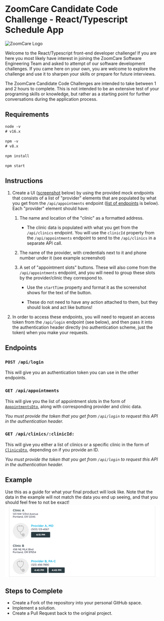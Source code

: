 # ZoomCare Candidate Code Challenge - React/Typescript Schedule App

![ZoomCare Logo](https://avatars0.githubusercontent.com/u/48925141?s=150)

Welcome to the React/Typescript front-end developer challenge! If you are here you most likely have interest in joining the ZoomCare Software Engineering Team and asked to attempt of our software development challenges. If you came here on your own, you are welcome to explore the challenge and use it to sharpen your skills or prepare for future interviews.

The ZoomCare Candidate Code Challenges are intended to take between 1 and 2 hours to complete. This is not intended to be an extensive test of your programing skills or knowledge, but rather as a starting point for further conversations during the application process.

## Requirements
```shell
node -v
# v16.x

npm -v
# v8.x

npm install

npm start
```

## Instructions
1. Create a UI ([screenshot](#example) below) by using the provided mock endpoints that consists of a list of "provider" elements that are populated by what you get from the `/api/appointments` endpoint ([list of endpoints](#endpoints) is below). Each "provider" element should have:

    1. The name and location of the "clinic" as a formatted address. 
        - The clinic data is populated with what you get from the `/api/clinics` endpoint. You will use the `clinicId` property from the `/api/appointments` endpoint to send to the `/api/clinics` in a separate API call.

    2. The name of the provider, with credentials next to it and phone number under it (see example screenshot)

    3. A set of "appointment slots" buttons. These will also come from the `/api/appointments` endpoint, and you will need to group these slots by the provider/clinic they correspond to. 
        - Use the `startTime` property and format it as the screenshot shows for the text of the button.
        
        - These do not need to have any action attached to them, but they should look and act like buttons!
 
2. In order to access these endpoints, you will need to request an access token from the `/api/login` endpoint (see below), and then pass it into the authentication header directly (no authentication scheme, just the token) when you make your requests.

## Endpoints

### `POST /api/login`
This will give you an authentication token you can use in the other endpoints.

### `GET /api/appointments`
This will give you the list of appointment slots in the form of [`AppointmentsDto`](./src/zoomcare-api.d.ts), along with corresponding provider and clinic data.

*You must provide the token that you get from `/api/login` to request this API in the authentication header.*

### `GET /api/clinics/:clinicId:`
This will give you either a list of clinics or a specific clinic in the form of [`ClinicsDto`](./src/zoomcare-api.d.ts), depending on if you provide an ID.

*You must provide the token that you get from `/api/login` to request this API in the authentication header.*
## Example
Use this as a guide for what your final product will look like. Note that the data in the example will not match the data you end up seeing, and that you should feel free to not be exact!
![Example screenshot](./example.png)

## Steps to Complete
* Create a Fork of the repository into your personal GitHub space.
* Implement a solution.
* Create a Pull Request back to the original project.
